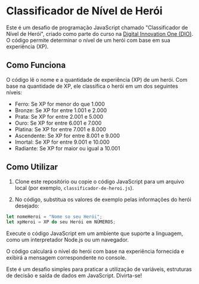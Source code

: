 # Classificador de Nível de Herói

Este é um desafio de programação JavaScript chamado "Classificador de Nível de Herói", criado como parte do curso na [Digital Innovation One (DIO)](https://digitalinnovation.one/). O código permite determinar o nível de um herói com base em sua experiência (XP).

## Como Funciona

O código lê o nome e a quantidade de experiência (XP) de um herói. Com base na quantidade de XP, ele classifica o herói em um dos seguintes níveis:

- Ferro: Se XP for menor do que 1.000
- Bronze: Se XP for entre 1.001 e 2.000
- Prata: Se XP for entre 2.001 e 5.000
- Ouro: Se XP for entre 6.001 e 7.000
- Platina: Se XP for entre 7.001 e 8.000
- Ascendente: Se XP for entre 8.001 e 9.000
- Imortal: Se XP for entre 9.001 e 10.000
- Radiante: Se XP for maior ou igual a 10.001

## Como Utilizar

1. Clone este repositório ou copie o código JavaScript para um arquivo local (por exemplo, `classificador-de-heroi.js`).

2. No código, substitua os valores de exemplo pelas informações do herói desejado:

```javascript
let nomeHeroi = "Nome so seu Herói";
let xpHeroi = XP do seu Herói em NÚMEROS;
```

Execute o código JavaScript em um ambiente que suporte a linguagem, como um interpretador Node.js ou um navegador.

O código calculará o nível do herói com base na experiência fornecida e exibirá a mensagem correspondente no console.

Este é um desafio simples para praticar a utilização de variáveis, estruturas de decisão e saída de dados em JavaScript. Divirta-se!
